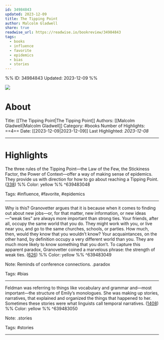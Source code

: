 ```yaml
---
id: 34984843
updated: 2023-12-09
title: The Tipping Point
author: Malcolm Gladwell
share: true
readwise_url: https://readwise.io/bookreview/34984843
tags:
  - books
  - influence
  - favorite
  - epidemics
  - bias
  - stories
---
```


%%
ID: 34984843
Updated: 2023-12-09
%%

![]( https://images-na.ssl-images-amazon.com/images/I/41xMQUGPu1L._SL500_.jpg)

# About
Title: [[The Tipping Point|The Tipping Point]]
Authors: [[Malcolm Gladwell|Malcolm Gladwell]]
Category: #books
Number of Highlights: ==4==
Date: [[2023-12-09|2023-12-09]]
Last Highlighted: *2023-12-08*

---

# Highlights

The three rules of the Tipping Point—the Law of the Few, the Stickiness Factor, the Power of Context—offer a way of making sense of epidemics. They provide us with direction for how to go about reaching a Tipping Point. ([338](https://readwise.io/to_kindle?action=open&asin=B000OT8GD0&location=338)) %% Color: yellow %% ^639483048

Tags: #influence, #favorite, #epidemics

---
Why is this? Granovetter argues that it is because when it comes to finding out about new jobs—or, for that matter, new information, or new ideas—“weak ties” are always more important than strong ties. Your friends, after all, occupy the same world that you do. They might work with you, or live near you, and go to the same churches, schools, or parties. How much, then, would they know that you wouldn’t know? Your acquaintances, on the other hand, by definition occupy a very different world than you. They are much more likely to know something that you don’t. To capture this apparent paradox, Granovetter coined a marvelous phrase: the strength of weak ties. ([626](https://readwise.io/to_kindle?action=open&asin=B000OT8GD0&location=626)) %% Color: yellow %% ^639483049

Note: Reminds of conference connections.
.paradox

Tags: #bias

---
Feldman was referring to things like vocabulary and grammar and—most important—the structure of Emily’s monologues. She was making up stories, narratives, that explained and organized the things that happened to her. Sometimes these stories were what linguists call temporal narratives. ([1408](https://readwise.io/to_kindle?action=open&asin=B000OT8GD0&location=1408)) %% Color: yellow %% ^639483050

Note: .stories

Tags: #stories

---